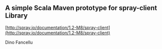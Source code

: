 ## A simple Scala Maven prototype for spray-client Library

[http://spray.io/documentation/1.2-M8/spray-client](http://spray.io/documentation/1.2-M8/spray-client)
 
Dino Fancellu